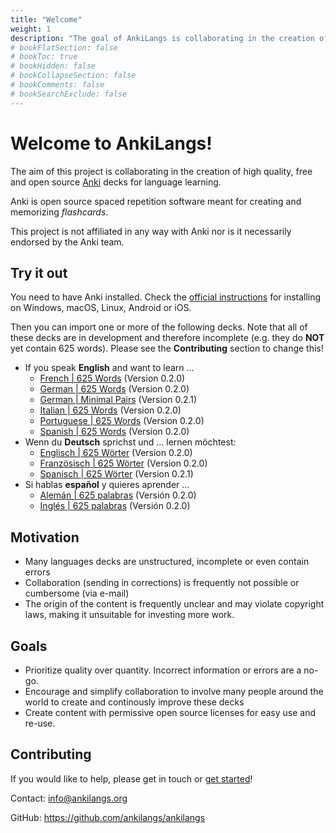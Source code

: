 ```yaml
---
title: "Welcome"
weight: 1
description: "The goal of AnkiLangs is collaborating in the creation of high quality Anki decks for language learning."
# bookFlatSection: false
# bookToc: true
# bookHidden: false
# bookCollapseSection: false
# bookComments: false
# bookSearchExclude: false
---
```


# Welcome to AnkiLangs!

The aim of this project is collaborating in the creation of high quality, free
and open source [Anki](https://apps.ankiweb.net/) decks for language learning.

Anki is open source spaced repetition software meant for creating and
memorizing _flashcards_.

This project is not affiliated in any way with Anki nor is it necessarily
endorsed by the Anki team.


## Try it out

You need to have Anki installed. Check the [official instructions](https://apps.ankiweb.net/)
for installing on Windows, macOS, Linux, Android or iOS.

Then you can import one or more of the following decks. Note that all of these
decks are in development and therefore incomplete (e.g. they do **NOT** yet
contain 625 words). Please see the **Contributing** section to change this! 

* If you speak **English** and want to learn ...
  * [French | 625 Words](https://github.com/ankilangs/ankilangs/releases/download/EN_to_FR_625_Words%2F0.2.0/French.EN.to.FR.-.625.Words.-.AnkiLangs.org.-.v0.2.0.apkg) (Version 0.2.0)
  * [German | 625 Words](https://github.com/ankilangs/ankilangs/releases/download/EN_to_DE_625_Words%2F0.2.0/German.EN.to.DE.-.625.Words.-.AnkiLangs.org.-.v0.2.0.apkg) (Version 0.2.0)
  * [German | Minimal Pairs](https://github.com/ankilangs/ankilangs/releases/download/EN_to_DE_Minimal_Pairs%2F0.2.1/German.EN.to.DE.-.Minimal.Pairs.-.AnkiLangs.org.-.v0.2.1.apkg) (Version 0.2.1)
  * [Italian | 625 Words](https://github.com/ankilangs/ankilangs/releases/download/EN_to_IT_625_Words%2F0.2.0/Italian.EN.to.IT.-.625.Words.-.AnkiLangs.org.-.v0.2.0.apkg) (Version 0.2.0)
  * [Portuguese | 625 Words](https://github.com/ankilangs/ankilangs/releases/download/EN_to_PT_625_Words%2F0.2.0/Portuguese.EN.to.PT.-.625.Words.-.AnkiLangs.org.-.v0.2.0.apkg) (Version 0.2.0)
  * [Spanish | 625 Words](https://github.com/ankilangs/ankilangs/releases/download/EN_to_ES_625_Words%2F0.2.0/Spanish.EN.to.ES.-.625.Words.-.AnkiLangs.org.-.v0.2.0.apkg) (Version 0.2.0)
* Wenn du **Deutsch** sprichst und ... lernen möchtest:
  * [Englisch | 625 Wörter](https://github.com/ankilangs/ankilangs/releases/download/DE_to_EN_625_Words%2F0.2.0/Englisch.DE.zu.EN.-.625.Worter.-.AnkiLangs.org.-.v0.2.0.apkg) (Version 0.2.0)
  * [Französisch | 625 Wörter](https://github.com/ankilangs/ankilangs/releases/download/DE_to_FR_625_Words%2F0.2.0/Franzosisch.DE.zu.FR.-.625.Worter.-.AnkiLangs.org.-.v0.2.0.apkg) (Version 0.2.0)
  * [Spanisch | 625 Wörter](https://github.com/ankilangs/ankilangs/releases/download/DE_to_ES_625_Words%2F0.2.1/Spanisch.DE.zu.ES.-.625.Worter.-.AnkiLangs.org.-.v0.2.1.apkg) (Version 0.2.1)
* Si hablas **español** y quieres aprender ...
  * [Alemán | 625 palabras](https://github.com/ankilangs/ankilangs/releases/download/ES_to_DE_625_Words%2F0.2.0/Aleman.ES.a.DE.-.625.palabras.-.AnkiLangs.org.-.v0.2.0.apkg) (Versión 0.2.0)
  * [Inglés | 625 palabras](https://github.com/ankilangs/ankilangs/releases/download/ES_to_EN_625_Words%2F0.2.0/Ingles.ES.a.EN.-.625.palabras.-.AnkiLangs.org.-.v0.2.0.apkg) (Versión 0.2.0)


## Motivation

* Many languages decks are unstructured, incomplete or even contain errors
* Collaboration (sending in corrections) is frequently not possible or
  cumbersome (via e-mail)
* The origin of the content is frequently unclear and may violate copyright
  laws, making it unsuitable for investing more work.


## Goals

* Prioritize quality over quantity. Incorrect information or errors are a
  no-go.
* Encourage and simplify collaboration to involve many people around the world
  to create and continously improve these decks
* Create content with permissive open source licenses for easy use and re-use.


## Contributing

If you would like to help, please get in touch or [get
started](https://github.com/ankilangs/ankilangs?tab=readme-ov-file#contribute-changes)!

Contact: info@ankilangs.org

GitHub: https://github.com/ankilangs/ankilangs
